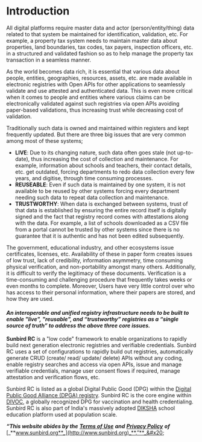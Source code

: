 # Introduction

All digital platforms require master data and actor (person/entity/thing) data related to that system be maintained for identification, validation, etc. For example, a property tax system needs to maintain master data about properties, land boundaries, tax codes, tax payers, inspection officers, etc. in a structured and validated fashion so as to help manage the property tax transaction in a seamless manner.

As the world becomes data rich, it is essential that various data about people, entities, geographies, resources, assets, etc. are made available in electronic registries with Open APIs for other applications to seamlessly validate and use attested and authenticated data. This is even more critical when it comes to people and entities where various claims can be electronically validated against such registries via open APIs avoiding paper-based validations, thus increasing trust while decreasing cost of validation.

Traditionally such data is owned and maintained within registers and kept frequently updated. But there are three big issues that are very common among most of these systems;

* **LIVE**: Due to its changing nature, such data often goes stale (not up-to-date), thus increasing the cost of collection and maintenance. For example, information about schools and teachers, their contact details, etc. get outdated, forcing departments to redo data collection every few years, and digitise, through time consuming processes.
* **REUSEABLE**: Even if such data is maintained by one system, it is not available to be reused by other systems forcing every department needing such data to repeat data collection and maintenance.
* **TRUSTWORTHY**: When data is exchanged between systems, trust of that data is established by ensuring the entire record itself is digitally signed and the fact that registry record comes with attestations along with the data. For example, a list of schools downloaded as a CSV file from a portal cannot be trusted by other systems since there is no guarantee that it is authentic and has not been edited subsequently.

The government, educational industry, and other ecosystems issue certificates, licenses, etc. Availability of these in paper form creates issues of low trust, lack of credibility, information asymmetry, time consuming physical verification, and non-portability amongst many others. Additionally, it is difficult to verify the legitimacy of these documents. Verification is a time-consuming and challenging procedure that frequently takes weeks or even months to complete. Moreover, Users have very little control over who has access to their personal information, where their papers are stored, and how they are used.

#### _An interoperable and unified registry infrastructure needs to be built to enable "live", "reusable", and “trustworthy” registries as a “single source of truth” to address the above three core issues._&#x20;

**Sunbird RC** is a "low code" framework to enable organizations to rapidly build next generation electronic registries and verifiable credentials. Sunbird RC uses a set of configurations to rapidly build out registries, automatically generate CRUD (create/ read/ update/ delete) APIs without any coding, enable registry searches and access via open APIs, issue and manage verifiable credentials, manage user consent flows if required, manage attestation and verification flows, etc.

Sunbird RC is listed as a global Digital Public Good (DPG) within the [Digital Public Good Alliance (DPGA) registry](https://digitalpublicgoods.net/registry/). Sunbird RC is the core engine within [DIVOC](https://divoc.dev/), a globally recognized DPG for vaccination and health credentialing. Sunbird RC is also part of India's massively adopted [DIKSHA](https://diksha.gov.in/) school education platform used at population scale.



_**“This website abides by the**_ [_**Terms of Use**_](https://sunbird.org/terms-conditions) _**and**_ [_**Privacy Policy**_](https://sunbird.org/privacy-policy) _**of**_ [_**www.sunbird.org**_](http://www.sunbird.org)_**.”**_&#x20;
